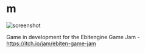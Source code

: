 # m
 
![screenshot](https://github.com/jcgraybill/m/blob/main/screenshot.png)

 Game in development for the Ebitengine Game Jam - https://itch.io/jam/ebiten-game-jam

 
